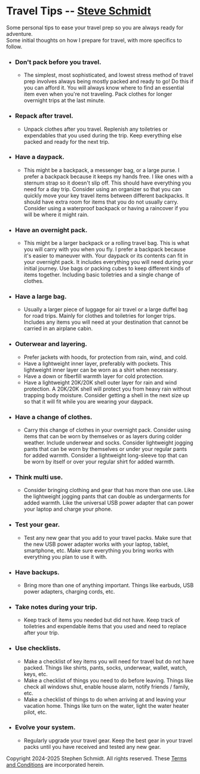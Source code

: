 
# Travel Tips -- [Steve Schmidt](https://steve.czmyt.com)

Some personal tips to ease your travel prep so you are always ready for adventure.<br />
Some initial thoughts on how I prepare for travel, with more specifics to follow.

- ### Don't pack before you travel.
    - The simplest, most sophisticated, and lowest stress method of travel prep involves always being mostly packed and ready to go!
        Do this if you can afford it.
        You will always know where to find an essential item even when you're not traveling.
        Pack clothes for longer overnight trips at the last minute.
- ### Repack after travel.
    - Unpack clothes after you travel.
        Replenish any toiletries or expendables that you used during the trip.
        Keep everything else packed and ready for the next trip.
- ### Have a daypack.
    - This might be a backpack, a messenger bag, or a large purse.
        I prefer a backpack because it keeps my hands free.
        I like ones with a sternum strap so it doesn't slip off.
        This should have everything you need for a day trip.
        Consider using an organizer so that you can quickly move your key travel items between different backpacks.
        It should have extra room for items that you do not usually carry.
        Consider using a waterproof backpack or having a raincover if you will be where it might rain.
- ### Have an overnight pack.
    - This might be a larger backpack or a rolling travel bag.
        This is what you will carry with you when you fly.
        I prefer a backpack because it's easier to maneuver with.
        Your daypack or its contents can fit in your overnight pack.
        It includes everything you will need during your initial journey.
        Use bags or packing cubes to keep different kinds of items together.
        Including basic toiletries and a single change of clothes.
- ### Have a large bag.
    - Usually a larger piece of luggage for air travel or a large duffel bag for road trips.
        Mainly for clothes and toiletries for longer trips.
        Includes any items you will need at your destination that cannot be carried in an airplane cabin.
- ### Outerwear and layering.
    - Prefer jackets with hoods, for protection from rain, wind, and cold.
    - Have a lightweight inner layer, preferably with pockets.
        This lightweight inner layer can be worn as a shirt when necessary.
    - Have a down or fiberfill warmth layer for cold protection.
    - Have a lightweight 20K/20K shell outer layer for rain and wind protection.
        A 20K/20K shell will protect you from heavy rain without trapping body moisture.
        Consider getting a shell in the next size up so that it will fit while you are wearing your daypack.
- ### Have a change of clothes.
    - Carry this change of clothes in your overnight pack.
        Consider using items that can be worn by themselves or as layers during colder weather.
        Include underwear and socks.
        Consider lightweight jogging pants that can be worn by themselves or under your regular pants for added warmth.
        Consider a lightweight long-sleeve top that can be worn by itself or over your regular shirt for added warmth.
- ### Think multi use.
    - Consider bringing clothing and gear that has more than one use.
        Like the lightweight jogging pants that can double as undergarments for added warmth.
        Like the universal USB power adapter that can power your laptop and charge your phone.
- ### Test your gear.
    - Test any new gear that you add to your travel packs.
        Make sure that the new USB power adapter works with your laptop, tablet, smartphone, etc.
        Make sure everything you bring works with everything you plan to use it with.
- ### Have backups.
    - Bring more than one of anything important.
        Things like earbuds, USB power adapters, charging cords, etc.
- ### Take notes during your trip.
    - Keep track of items you needed but did not have.
        Keep track of toiletries and expendable items that you used and need to replace after your trip.
- ### Use checklists.
    - Make a checklist of key items you will need for travel but do not have packed.
        Things like shirts, pants, socks, underwear, wallet, watch, keys, etc.
    - Make a checklist of things you need to do before leaving.
        Things like check all windows shut, enable house alarm, notify friends / family, etc.
    - Make a checklist of things to do when arriving at and leaving your vacation home.
        Things like turn on the water, light the water heater pilot, etc.
- ### Evolve your system.
    - Regularly upgrade your travel gear.
        Keep the best gear in your travel packs until you have received and tested any new gear.

<!--

# Unorganized Topics to Expand Upon

- List of Essential travel items.
- Modularity.
- Compactness.
- Weigh items.
- Vehicle organizer.
- Food & water.
- Books: Trucker atlas.
- Different seasons.
- TSA carry on / checked items list.
- Optional packs.
- Optional items.
- Road trips.
- Vehicle prep.
- Cycle expendable items.
- Prefer jackets with zippered pockets.
- Eat when you can.
- Sleep when you can.
- Emergency outfit.
- Things to avoid in jackets: heavy, water absorbing.

-->

Copyright 2024-2025 Stephen Schmidt.  All rights reserved.
These [Terms and Conditions](https://github.com/czmyt/steve/blob/main/terms-and-conditions.md) are incorporated herein.

